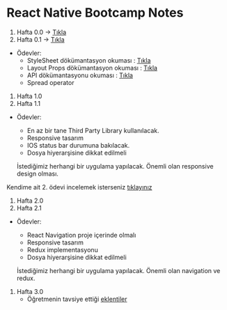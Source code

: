 # React Native Bootcamp Notes

1. Hafta 0.0 -> [Tıkla](Week-0.0.md)
2. Hafta 0.1 -> [Tıkla](Week-0.1.md)

- Ödevler:
  - StyleSheet dökümantasyon okuması : [Tıkla](https://reactnative.dev/docs/stylesheet)
  - Layout Props dökümantasyon okuması : [Tıkla](https://reactnative.dev/docs/layout-props)
  - API dökümantasyonu okuması : [Tıkla](https://reactnative.dev/docs/accessibilityinfo)
  - Spread operator

1. Hafta 1.0
2. Hafta 1.1

- Ödevler:

  - En az bir tane Third Party Library kullanılacak.
  - Responsive tasarım
  - IOS status bar durumuna bakılacak.
  - Dosya hiyerarşisine dikkat edilmeli

  İstediğimiz herhangi bir uygulama yapılacak. Önemli olan responsive design olması.

Kendime ait 2. ödevi incelemek isterseniz [tıklayınız](https://github.com/K149-WFP-React-Native-Bootcamp/second-week-homework-mustafadede)


1. Hafta 2.0
2. Hafta 2.1

- Ödevler:

  - React Navigation proje içerinde olmalı
  - Responsive tasarım
  - Redux implementasyonu
  - Dosya hiyerarşisine dikkat edilmeli

  İstediğimiz herhangi bir uygulama yapılacak. Önemli olan navigation ve redux.

1. Hafta 3.0
    - Öğretmenin tavsiye ettiği [eklentiler](./Extensions.md)